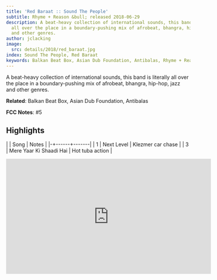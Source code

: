 ```yaml
---
title: 'Red Baraat :: Sound The People'
subtitle: Rhyme + Reason &bull; released 2018-06-29
description: A beat-heavy collection of international sounds, this band is literally
  all over the place in a boundary-pushing mix of afrobeat, bhangra, hip-hop, jazz
  and other genres.
author: jclacking
image:
  src: details/2018/red_baraat.jpg
index: Sound The People, Red Baraat
keywords: Balkan Beat Box, Asian Dub Foundation, Antibalas, Rhyme + Reason
---
```

A beat-heavy collection of international sounds, this band is literally all over the place in a boundary-pushing mix of afrobeat, bhangra, hip-hop, jazz and other genres.<!--more-->

**Related**: Balkan Beat Box, Asian Dub Foundation, Antibalas

**FCC Notes**: #5

## Highlights

| | Song | Notes |
|-+------+-------|
| 1 | Next Level | Klezmer car chase |
| 3 | Mere Yaar Ki Shaadi Hai | Hot tuba action |

<div class="tlo-detail-video"><iframe width="560" height="315" src="https://www.youtube.com/embed/lgmw41CY1Fo" frameborder="0" allow="autoplay; encrypted-media" allowfullscreen></iframe></div>

